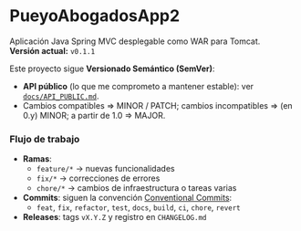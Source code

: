 # PueyoAbogadosApp2

Aplicación Java Spring MVC desplegable como WAR para Tomcat.  
**Versión actual:** `v0.1.1`

Este proyecto sigue **Versionado Semántico (SemVer)**:
- **API público** (lo que me comprometo a mantener estable): ver [`docs/API_PUBLIC.md`](./docs/API_PUBLIC.md).
- Cambios compatibles ⇒ MINOR / PATCH; cambios incompatibles ⇒ (en 0.y) MINOR; a partir de 1.0 ⇒ MAJOR.

### Flujo de trabajo
- **Ramas**:  
  - `feature/*` → nuevas funcionalidades  
  - `fix/*` → correcciones de errores  
  - `chore/*` → cambios de infraestructura o tareas varias
- **Commits**: siguen la convención [Conventional Commits](https://www.conventionalcommits.org/en/v1.0.0/):  
  - `feat`, `fix`, `refactor`, `test`, `docs`, `build`, `ci`, `chore`, `revert`
- **Releases**: tags `vX.Y.Z` y registro en `CHANGELOG.md`


